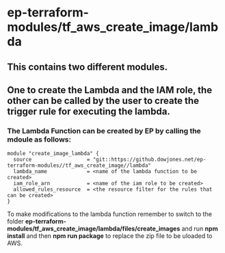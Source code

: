 # ep-terraform-modules/tf_aws_create_image/lambda

## This contains two different modules.
##
## One to create the Lambda and the IAM role, the other can be called by the user to create the trigger rule for executing the lambda.

### The Lambda Function can be created by EP by calling the mdoule as follows:

```
module "create_image_lambda" {
  source                  = "git::https://github.dowjones.net/ep-terraform-modules//tf_aws_create_image//lambda" 
  lambda_name             = <name of the lambda function to be created>
  iam_role_arn            = <name of the iam role to be created> 
  allowed_rules_resource  = <the resource filter for the rules that can be created>
}
```

To make modifications to the lambda function remember to switch to the folder **ep-terraform-modules/tf_aws_create_image/lambda/files/create_images** and run **npm install** and then **npm run package** to replace the zip file to be uloaded to AWS.
